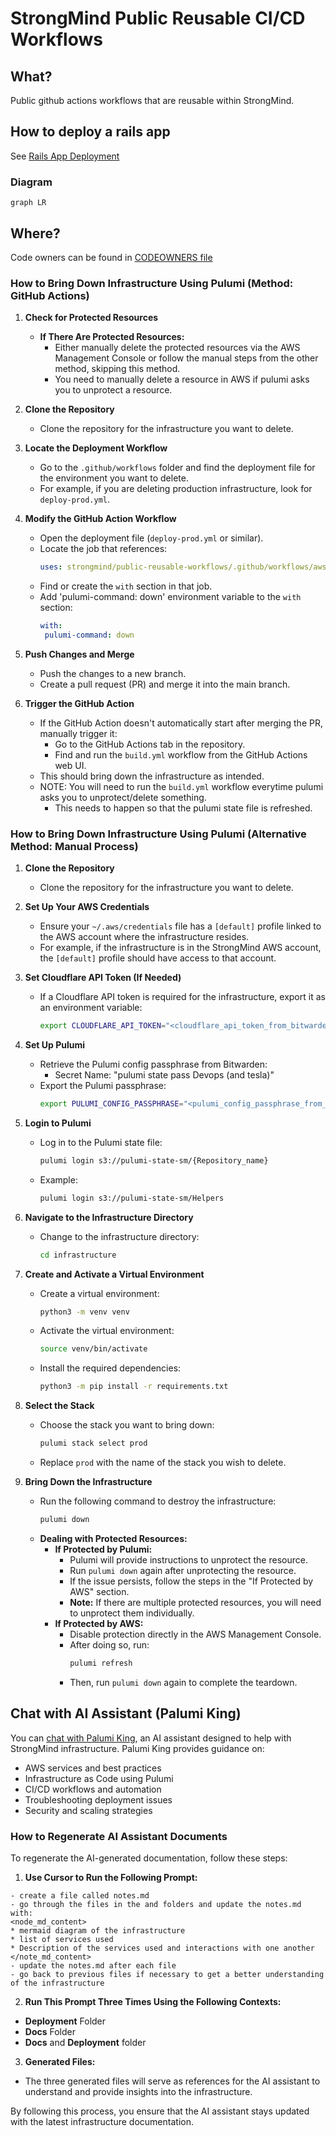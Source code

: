 # StrongMind Public Reusable CI/CD Workflows

## What?

Public github actions workflows that are reusable within StrongMind.

## How to deploy a rails app
See [Rails App Deployment](./docs/rails-app-deployment.md)

### Diagram

```mermaid
graph LR

```

## Where?

Code owners can be found in [CODEOWNERS file](./CODEOWNERS)

### How to Bring Down Infrastructure Using Pulumi (Method: GitHub Actions)

1. **Check for Protected Resources**
   - **If There Are Protected Resources:**
     - Either manually delete the protected resources via the AWS Management Console or follow the manual steps from the other method, skipping this method.
     - You need to manually delete a resource in AWS if pulumi asks you to unprotect a resource.

2. **Clone the Repository**
   - Clone the repository for the infrastructure you want to delete.

3. **Locate the Deployment Workflow**
   - Go to the `.github/workflows` folder and find the deployment file for the environment you want to delete.
   - For example, if you are deleting production infrastructure, look for `deploy-prod.yml`.

4. **Modify the GitHub Action Workflow**
   - Open the deployment file (`deploy-prod.yml` or similar).
   - Locate the job that references:
     ```yaml
     uses: strongmind/public-reusable-workflows/.github/workflows/aws-deploy.yml@main
     ```
   - Find or create the `with` section in that job.
   - Add 'pulumi-command: down' environment variable to the `with` section:
     ```yaml
     with:
      pulumi-command: down
     ```

5. **Push Changes and Merge**
   - Push the changes to a new branch.
   - Create a pull request (PR) and merge it into the main branch.

6. **Trigger the GitHub Action**
   - If the GitHub Action doesn't automatically start after merging the PR, manually trigger it:
     - Go to the GitHub Actions tab in the repository.
     - Find and run the `build.yml` workflow from the GitHub Actions web UI.
   - This should bring down the infrastructure as intended.
   - NOTE: You will need to run the `build.yml` workflow everytime pulumi asks you to unprotect/delete something.
     - This needs to happen so that the pulumi state file is refreshed.

### How to Bring Down Infrastructure Using Pulumi (Alternative Method: Manual Process)

1. **Clone the Repository**
   - Clone the repository for the infrastructure you want to delete.

2. **Set Up Your AWS Credentials**
   - Ensure your `~/.aws/credentials` file has a `[default]` profile linked to the AWS account where the infrastructure resides.
   - For example, if the infrastructure is in the StrongMind AWS account, the `[default]` profile should have access to that account.

3. **Set Cloudflare API Token (If Needed)**
   - If a Cloudflare API token is required for the infrastructure, export it as an environment variable:
     ```bash
     export CLOUDFLARE_API_TOKEN="<cloudflare_api_token_from_bitwarden>"
     ```

4. **Set Up Pulumi**
   - Retrieve the Pulumi config passphrase from Bitwarden:
     - Secret Name: "pulumi state pass Devops (and tesla)"
   - Export the Pulumi passphrase:
     ```bash
     export PULUMI_CONFIG_PASSPHRASE="<pulumi_config_passphrase_from_bitwarden>"
     ```

5. **Login to Pulumi**
   - Log in to the Pulumi state file:
     ```bash
     pulumi login s3://pulumi-state-sm/{Repository_name}
     ```
   - Example:
     ```bash
     pulumi login s3://pulumi-state-sm/Helpers
     ```

6. **Navigate to the Infrastructure Directory**
   - Change to the infrastructure directory:
     ```bash
     cd infrastructure
     ```

7. **Create and Activate a Virtual Environment**
   - Create a virtual environment:
     ```bash
     python3 -m venv venv
     ```
   - Activate the virtual environment:
     ```bash
     source venv/bin/activate
     ```
   - Install the required dependencies:
     ```bash
     python3 -m pip install -r requirements.txt
     ```

8. **Select the Stack**
   - Choose the stack you want to bring down:
     ```bash
     pulumi stack select prod
     ```
   - Replace `prod` with the name of the stack you wish to delete.

9. **Bring Down the Infrastructure**
   - Run the following command to destroy the infrastructure:
     ```bash
     pulumi down
     ```
   - **Dealing with Protected Resources:**
     - **If Protected by Pulumi:**
       - Pulumi will provide instructions to unprotect the resource.
       - Run `pulumi down` again after unprotecting the resource.
       - If the issue persists, follow the steps in the "If Protected by AWS" section.
       - **Note:** If there are multiple protected resources, you will need to unprotect them individually.
     - **If Protected by AWS:**
       - Disable protection directly in the AWS Management Console.
       - After doing so, run:
         ```bash
         pulumi refresh
         ```
       - Then, run `pulumi down` again to complete the teardown.


## Chat with AI Assistant (Palumi King)

You can [chat with Palumi King](https://chatgpt.com/g/g-67bcb0b91c388191a2812a788901a882-palumi-king), an AI assistant designed to help with StrongMind infrastructure. Palumi King provides guidance on:

- AWS services and best practices
- Infrastructure as Code using Pulumi
- CI/CD workflows and automation
- Troubleshooting deployment issues
- Security and scaling strategies

### How to Regenerate AI Assistant Documents
To regenerate the AI-generated documentation, follow these steps:

1. **Use Cursor to Run the Following Prompt:**
```
- create a file called notes.md
- go through the files in the and folders and update the notes.md with:
<node_md_content>
* mermaid diagram of the infrastructure
* list of services used
* Description of the services used and interactions with one another
</note_md_content>
- update the notes.md after each file
- go back to previous files if necessary to get a better understanding of the infrastructure
```
2. **Run This Prompt Three Times Using the Following Contexts:**

  * **Deployment** Folder
  * **Docs** Folder
  * **Docs** and **Deployment** folder
3. **Generated Files:**

  * The three generated files will serve as references for the AI assistant to understand and provide insights into the infrastructure.

By following this process, you ensure that the AI assistant stays updated with the latest infrastructure documentation.

